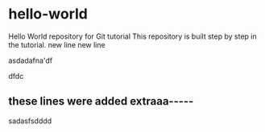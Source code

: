 # hello-world
Hello World repository for Git tutorial
This repository is built step by step in the tutorial.
new line 
new line

asdadafna'df

dfdc

these lines were added extraaa-----
----

sadasfsdddd

